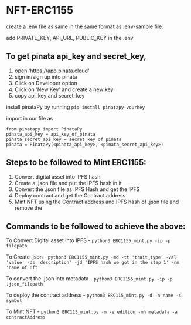 # NFT-ERC1155

create a .env file as same in the same format as .env-sample file.

add PRIVATE_KEY, API_URL, PUBLIC_KEY in the .env

## To get pinata api_key and secret_key,
1. open 'https://app.pinata.cloud'
2. sign in/sign up into pinata
3. Click on Developer option
4. Click on 'New Key' and create a new key
5. copy api_key and secret_key

install pinataPy by running `pip install pinatapy-vourhey`

import in our file as 
```
from pinatapy import PinataPy
pinata_api_key = api_key_of_pinata
pinata_secret_api_key = secret_key_of_pinata
pinata = PinataPy(<pinata_api_key>, <pinata_secret_api_key>)
```

## Steps to be followed to Mint ERC1155:
1. Convert digital asset into IPFS hash
2. Create a .json file and put the IPFS hash in it
3. Convert the .json file as IPFS Hash and get the IPFS
4. Deploy contract and get the Contract address
5. Mint NFT using the Contract address and IPFS hash of .json file and remove the 

## Commands to be followed to achieve the above:

To Convert Digital asset into IPFS - `python3 ERC1155_mint.py -ip -p filepath`

To Create .json - `python3 ERC1155_mint.py -md -tt 'trait_type' -val 'value' -ds 'description' -jd 'IPFS hash we got in the step 1' -nm 'name of nft'`

To convert the .json into metadata - `python3 ERC1155_mint.py -ip -p .json_filepath`
					
To deploy the contract address - `python3 ERC115_mint.py -d -n name -s symbol`

To Mint NFT - `python3 ERC115_mint.py -m -e edition -mh metadata -a contractAddress`


